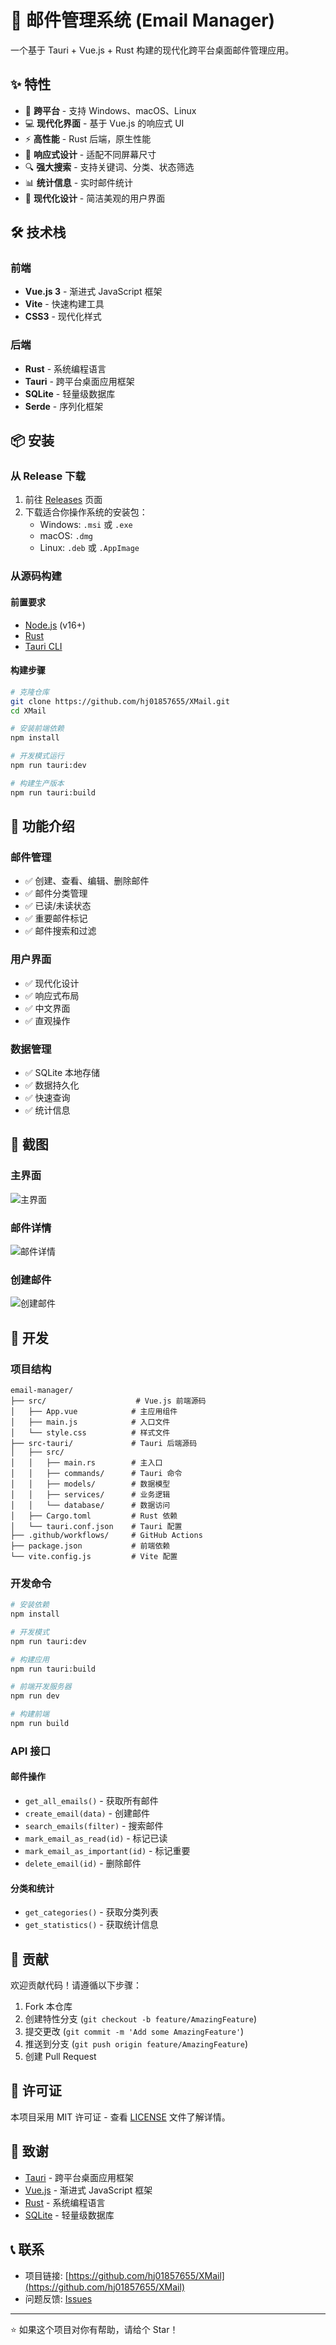 # 📧 邮件管理系统 (Email Manager)

一个基于 Tauri + Vue.js + Rust 构建的现代化跨平台桌面邮件管理应用。

## ✨ 特性

- 🚀 **跨平台** - 支持 Windows、macOS、Linux
- 💻 **现代化界面** - 基于 Vue.js 的响应式 UI
- ⚡ **高性能** - Rust 后端，原生性能
- 📱 **响应式设计** - 适配不同屏幕尺寸
- 🔍 **强大搜索** - 支持关键词、分类、状态筛选
- 📊 **统计信息** - 实时邮件统计
- 🎨 **现代化设计** - 简洁美观的用户界面

## 🛠️ 技术栈

### 前端
- **Vue.js 3** - 渐进式 JavaScript 框架
- **Vite** - 快速构建工具
- **CSS3** - 现代化样式

### 后端
- **Rust** - 系统编程语言
- **Tauri** - 跨平台桌面应用框架
- **SQLite** - 轻量级数据库
- **Serde** - 序列化框架

## 📦 安装

### 从 Release 下载
1. 前往 [Releases](../../releases) 页面
2. 下载适合你操作系统的安装包：
   - Windows: `.msi` 或 `.exe`
   - macOS: `.dmg`
   - Linux: `.deb` 或 `.AppImage`

### 从源码构建

#### 前置要求
- [Node.js](https://nodejs.org/) (v16+)
- [Rust](https://rustup.rs/)
- [Tauri CLI](https://tauri.app/v1/guides/getting-started/prerequisites)

#### 构建步骤
```bash
# 克隆仓库
git clone https://github.com/hj01857655/XMail.git
cd XMail

# 安装前端依赖
npm install

# 开发模式运行
npm run tauri:dev

# 构建生产版本
npm run tauri:build
```

## 🚀 功能介绍

### 邮件管理
- ✅ 创建、查看、编辑、删除邮件
- ✅ 邮件分类管理
- ✅ 已读/未读状态
- ✅ 重要邮件标记
- ✅ 邮件搜索和过滤

### 用户界面
- ✅ 现代化设计
- ✅ 响应式布局
- ✅ 中文界面
- ✅ 直观操作

### 数据管理
- ✅ SQLite 本地存储
- ✅ 数据持久化
- ✅ 快速查询
- ✅ 统计信息

## 📸 截图

### 主界面
![主界面](screenshots/main.png)

### 邮件详情
![邮件详情](screenshots/detail.png)

### 创建邮件
![创建邮件](screenshots/create.png)

## 🔧 开发

### 项目结构
```
email-manager/
├── src/                    # Vue.js 前端源码
│   ├── App.vue            # 主应用组件
│   ├── main.js            # 入口文件
│   └── style.css          # 样式文件
├── src-tauri/             # Tauri 后端源码
│   ├── src/
│   │   ├── main.rs        # 主入口
│   │   ├── commands/      # Tauri 命令
│   │   ├── models/        # 数据模型
│   │   ├── services/      # 业务逻辑
│   │   └── database/      # 数据访问
│   ├── Cargo.toml         # Rust 依赖
│   └── tauri.conf.json    # Tauri 配置
├── .github/workflows/     # GitHub Actions
├── package.json           # 前端依赖
└── vite.config.js         # Vite 配置
```

### 开发命令
```bash
# 安装依赖
npm install

# 开发模式
npm run tauri:dev

# 构建应用
npm run tauri:build

# 前端开发服务器
npm run dev

# 构建前端
npm run build
```

### API 接口

#### 邮件操作
- `get_all_emails()` - 获取所有邮件
- `create_email(data)` - 创建邮件
- `search_emails(filter)` - 搜索邮件
- `mark_email_as_read(id)` - 标记已读
- `mark_email_as_important(id)` - 标记重要
- `delete_email(id)` - 删除邮件

#### 分类和统计
- `get_categories()` - 获取分类列表
- `get_statistics()` - 获取统计信息

## 🤝 贡献

欢迎贡献代码！请遵循以下步骤：

1. Fork 本仓库
2. 创建特性分支 (`git checkout -b feature/AmazingFeature`)
3. 提交更改 (`git commit -m 'Add some AmazingFeature'`)
4. 推送到分支 (`git push origin feature/AmazingFeature`)
5. 创建 Pull Request

## 📝 许可证

本项目采用 MIT 许可证 - 查看 [LICENSE](LICENSE) 文件了解详情。

## 🙏 致谢

- [Tauri](https://tauri.app/) - 跨平台桌面应用框架
- [Vue.js](https://vuejs.org/) - 渐进式 JavaScript 框架
- [Rust](https://www.rust-lang.org/) - 系统编程语言
- [SQLite](https://www.sqlite.org/) - 轻量级数据库

## 📞 联系

- 项目链接: [https://github.com/hj01857655/XMail](https://github.com/hj01857655/XMail)
- 问题反馈: [Issues](https://github.com/hj01857655/XMail/issues)

---

⭐ 如果这个项目对你有帮助，请给个 Star！
